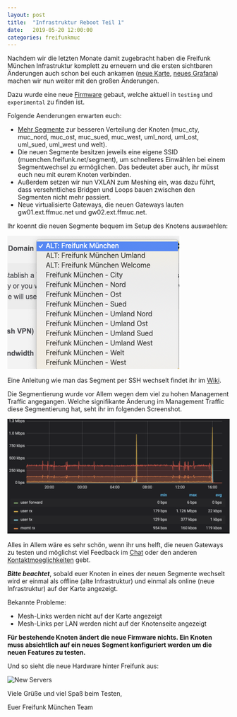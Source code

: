 ```yaml
---
layout: post
title:  "Infrastruktur Reboot Teil 1"
date:   2019-05-20 12:00:00
categories: freifunkmuc
---
```

Nachdem wir die letzten Monate damit zugebracht haben die Freifunk München Infrastruktur komplett zu erneuern und die ersten sichtbaren Änderungen auch schon bei euch ankamen ([neue Karte](https://map.ffmuc.net), [neues Grafana](https://stats.ffmuc.net)) machen wir nun weiter mit den großen Änderungen.

Dazu wurde eine neue [Firmware](https://firmware.ffmuc.net) gebaut, welche aktuell in `testing` und `experimental` zu finden ist. 

Folgende Aenderungen erwarten euch:

- [Mehr Segmente](http://umap.openstreetmap.fr/en/map/ffmuc-sites_319166#9/47.9421/10.6128) zur besseren Verteilung der Knoten (muc_cty, muc_nord, muc_ost, muc_sued, muc_west, uml_nord, uml_ost, uml_sued, uml_west und welt).
- Die neuen Segmente besitzen jeweils eine eigene SSID (muenchen.freifunk.net/segment), um schnelleres Einwählen bei einem Segmentwechsel zu ermöglichen. Das bedeutet aber auch, ihr müsst euch neu mit eurem Knoten verbinden.
- Außerdem setzen wir nun VXLAN zum Meshing ein, was dazu führt, dass versehntliches Bridgen und Loops bauen zwischen den Segmenten nicht mehr passiert.
- Neue virtualisierte Gateways, die neuen Gateways lauten gw01.ext.ffmuc.net und gw02.ext.ffmuc.net.

Ihr koennt die neuen Segmente bequem im Setup des Knotens auswaehlen:

![Segmente Auswahl](/assets/posts/2019-05-20-new_segments.png)

Eine Anleitung wie man das Segment per SSH wechselt findet ihr im [Wiki](https://ffmuc.net/wiki/p/Routerkonfiguration_via_SSH#site.conf.2FSegment_.C3.A4ndern).

Die Segmentierung wurde vor Allem wegen dem viel zu hohen Management Traffic angegangen. Welche signifikante Änderung im Management Traffic diese Segmentierung hat, seht ihr im folgenden Screenshot.

![Node Graph](/assets/posts/2019-05-20-nodetraffic.png)

Alles in Allem wäre es sehr schön, wenn ihr uns helft, die neuen Gateways zu testen und möglichst viel Feedback im [Chat](https://chat.ffmuc.net) oder den anderen [Kontaktmoeglichkeiten](https://ffmuc.net/kontakt) gebt.

**_Bitte beachtet_**, sobald euer Knoten in eines der neuen Segmente wechselt wird er einmal als offline (alte Infrastruktur) und einmal als online (neue Infrastruktur) auf der Karte angezeigt.

Bekannte Probleme:

- Mesh-Links werden nicht auf der Karte angezeigt
- Mesh-Links per LAN werden nicht auf der Knotenseite angezeigt

**Für bestehende Knoten ändert die neue Firmware nichts. Ein Knoten muss absichtlich auf ein neues Segment konfiguriert werden um die neuen Features zu testen.**

Und so sieht die neue Hardware hinter Freifunk aus:

![New Servers](/assets/posts/2019-05-20-new_servers.png)

Viele Grüße und viel Spaß beim Testen,

Euer Freifunk München Team
